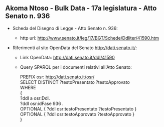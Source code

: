 ## Akoma Ntoso - Bulk Data - 17a legislatura - Atto Senato n. 936 ##

* Scheda del Disegno di Legge - Atto Senato n. 936:
	* http url: http://www.senato.it/leg/17/BGT/Schede/Ddliter/41590.htm

* Riferimenti al sito OpenData del Senato http://dati.senato.it/:
	* Link OpenData: http://dati.senato.it/ddl/41590
	* Query SPARQL per i documenti relativi all'Atto Senato:

        PREFIX osr: <http://dati.senato.it/osr/>  
		SELECT DISTINCT ?testoPresentato ?testoApprovato  
		WHERE  
		{  
		    ?ddl a osr:Ddl.  
		    ?ddl osr:idFase 936 .  
		    OPTIONAL { ?ddl osr:testoPresentato ?testoPresentato }  
		    OPTIONAL { ?ddl osr:testoApprovato ?testoApprovato }  
		}
		